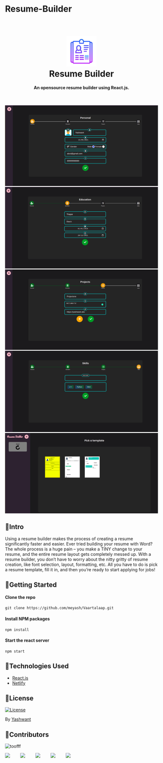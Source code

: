 # Resume-Builder

<h1 align="center">
  <br>
  <a href=""><img src="./img/logo.png" alt="logo" width="100"></a>
  <br>
    Resume Builder
  <br>
</h1>

<h4 align="center">An opensource resume builder using React.js.</h4>
<br />

![one](img/one.png)
![two](img/two.png)
![one](img/three.png)
![two](img/four.png)
![one](img/five.png)

## 🚀Intro

Using a resume builder makes the process of creating a resume significantly faster and easier. Ever tried building your resume with Word?
The whole process is a huge pain – you make a TINY change to your resume, and the entire resume layout gets completely messed up.
With a resume builder, you don’t have to worry about the nitty gritty of resume creation, like font selection, layout, formatting, etc.
All you have to do is pick a resume template, fill it in, and then you’re ready to start applying for jobs!


## 🚀Getting Started

#### Clone the repo

```
git clone https://github.com/meyash/Vaartalaap.git
```

#### Install NPM packages

```
npm install
```

#### Start the react server

```
npm start
```

## 🚀Technologies Used

- [React.js](https://reactjs.org/)
- [Netlify](https://www.netlify.com/)


## 🚀License

[![License](https://img.shields.io/badge/license-MIT-blue.svg)](/LICENSE)

By [Yashwant](https://github.com/meyash)

## 🚀Contributors

<img src="https://avatars3.githubusercontent.com/u/21121279?s=460&u=f0450278b2b569c4443ab8ee03f9dff7015da5bf&v=4" width="100px;" alt="toofff"/><br />

<a href="https://meyash.xyz/" style="margin-right:30px;"><img src="https://meyash.xyz/assets/icons/siteicon.png" width="25"></a>
<a href="https://meyash.xyz/resume.pdf" style="margin-right:30px;"><img src="https://cdn.jsdelivr.net/npm/simple-icons@v3/icons/libreoffice.svg" width="25"></a> 
<a href="https://www.linkedin.com/in/meyash21/" style="margin-right:30px;"><img src="https://cdn.jsdelivr.net/npm/simple-icons@v3/icons/linkedin.svg" width="25"></a>
<a href="https://twitter.com/meyash21" style="margin-right:30px;"><img src="https://cdn.jsdelivr.net/npm/simple-icons@v3/icons/twitter.svg" width="25"></a>
<a href="https://www.codechef.com/users/meyash21" style="margin-right:30px;"><img src="https://cdn.jsdelivr.net/npm/simple-icons@v3/icons/codechef.svg" width="25"></a>  
